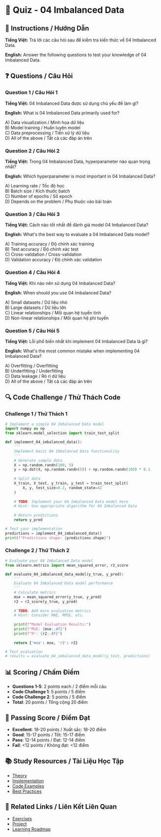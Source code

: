# 🧠 Quiz - 04 Imbalanced Data

## 📝 Instructions / Hướng Dẫn

**Tiếng Việt:** Trả lời các câu hỏi sau để kiểm tra kiến thức về 04 Imbalanced Data.

**English:** Answer the following questions to test your knowledge of 04 Imbalanced Data.

## ❓ Questions / Câu Hỏi

### Question 1 / Câu Hỏi 1
**Tiếng Việt:** 04 Imbalanced Data được sử dụng chủ yếu để làm gì?

**English:** What is 04 Imbalanced Data primarily used for?

A) Data visualization / Minh họa dữ liệu  
B) Model training / Huấn luyện model  
C) Data preprocessing / Tiền xử lý dữ liệu  
D) All of the above / Tất cả các đáp án trên

### Question 2 / Câu Hỏi 2
**Tiếng Việt:** Trong 04 Imbalanced Data, hyperparameter nào quan trọng nhất?

**English:** Which hyperparameter is most important in 04 Imbalanced Data?

A) Learning rate / Tốc độ học  
B) Batch size / Kích thước batch  
C) Number of epochs / Số epoch  
D) Depends on the problem / Phụ thuộc vào bài toán

### Question 3 / Câu Hỏi 3
**Tiếng Việt:** Cách nào tốt nhất để đánh giá model 04 Imbalanced Data?

**English:** What's the best way to evaluate a 04 Imbalanced Data model?

A) Training accuracy / Độ chính xác training  
B) Test accuracy / Độ chính xác test  
C) Cross-validation / Cross-validation  
D) Validation accuracy / Độ chính xác validation

### Question 4 / Câu Hỏi 4
**Tiếng Việt:** Khi nào nên sử dụng 04 Imbalanced Data?

**English:** When should you use 04 Imbalanced Data?

A) Small datasets / Dữ liệu nhỏ  
B) Large datasets / Dữ liệu lớn  
C) Linear relationships / Mối quan hệ tuyến tính  
D) Non-linear relationships / Mối quan hệ phi tuyến

### Question 5 / Câu Hỏi 5
**Tiếng Việt:** Lỗi phổ biến nhất khi implement 04 Imbalanced Data là gì?

**English:** What's the most common mistake when implementing 04 Imbalanced Data?

A) Overfitting / Overfitting  
B) Underfitting / Underfitting  
C) Data leakage / Rò rỉ dữ liệu  
D) All of the above / Tất cả các đáp án trên

## 🔍 Code Challenge / Thử Thách Code

### Challenge 1 / Thử Thách 1
```python
# Implement a simple 04 Imbalanced Data model
import numpy as np
from sklearn.model_selection import train_test_split

def implement_04_imbalanced_data():
    '''
    Implement basic 04 Imbalanced Data functionality
    '''
    # Generate sample data
    X = np.random.randn(100, 5)
    y = np.dot(X, np.random.randn(5)) + np.random.randn(100) * 0.1
    
    # Split data
    X_train, X_test, y_train, y_test = train_test_split(
        X, y, test_size=0.2, random_state=42
    )
    
    # TODO: Implement your 04 Imbalanced Data model here
    # Hint: Use appropriate algorithm for 04 Imbalanced Data
    
    # Return predictions
    return y_pred

# Test your implementation
predictions = implement_04_imbalanced_data()
print(f"Predictions shape: {predictions.shape}")
```

### Challenge 2 / Thử Thách 2
```python
# Evaluate your 04 Imbalanced Data model
from sklearn.metrics import mean_squared_error, r2_score

def evaluate_04_imbalanced_data_model(y_true, y_pred):
    '''
    Evaluate 04 Imbalanced Data model performance
    '''
    # Calculate metrics
    mse = mean_squared_error(y_true, y_pred)
    r2 = r2_score(y_true, y_pred)
    
    # TODO: Add more evaluation metrics
    # Hint: Consider MAE, RMSE, etc.
    
    print(f"Model Evaluation Results:")
    print(f"MSE: {mse:.4f}")
    print(f"R²: {r2:.4f}")
    
    return {'mse': mse, 'r2': r2}

# Test evaluation
# results = evaluate_04_imbalanced_data_model(y_test, predictions)
```

## 📊 Scoring / Chấm Điểm

- **Questions 1-5**: 2 points each / 2 điểm mỗi câu
- **Code Challenge 1**: 5 points / 5 điểm
- **Code Challenge 2**: 5 points / 5 điểm
- **Total**: 20 points / Tổng cộng 20 điểm

## 🎯 Passing Score / Điểm Đạt

- **Excellent**: 18-20 points / Xuất sắc: 18-20 điểm
- **Good**: 15-17 points / Tốt: 15-17 điểm  
- **Pass**: 12-14 points / Đạt: 12-14 điểm
- **Fail**: <12 points / Không đạt: <12 điểm

## 📚 Study Resources / Tài Liệu Học Tập

- [Theory](./THEORY_04_imbalanced_data.md)
- [Implementation](./IMPLEMENTATION_04_imbalanced_data.md)
- [Code Examples](./CODE_EXAMPLES_04_imbalanced_data.md)
- [Best Practices](./BEST_PRACTICES_04_imbalanced_data.md)

## 🔗 Related Links / Liên Kết Liên Quan

- [Exercises](./EXERCISES_04_imbalanced_data.md)
- [Project](./PROJECT_04_imbalanced_data.md)
- [Learning Roadmap](./LEARNING_ROADMAP_04_imbalanced_data.md)
